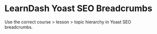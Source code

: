 # LearnDash Yoast SEO Breadcrumbs
Use the correct course > lesson > topic hierarchy in Yoast SEO breadcrumbs.
